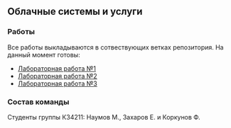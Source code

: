 ## Облачные системы и услуги
### Работы
Все работы выкладываются в сотвествующих ветках репозитория. На данный момент готовы:
* [Лабораторная работа №1](https://github.com/MikhailNv/practice-cloud-services/tree/lab-1)
* [Лабораторная работа №2](https://github.com/MikhailNv/practice-cloud-services/tree/lab-2)
* [Лабораторная работа №3](https://github.com/MikhailNv/practice-cloud-services/tree/lab-3)

### Состав команды
Студенты группы К34211: Наумов М., Захаров Е. и Коркунов Ф.
